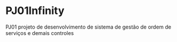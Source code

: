 # PJ01Infinity
PJ01 projeto de desenvolvimento de sistema de gestão de ordem de serviços e demais controles
